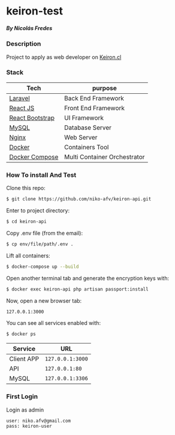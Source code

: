 # keiron-test

##### By Nicolás Fredes


### Description
Project to apply as web developer on [Keiron.cl](http://keiron.cl/) 


### Stack

| Tech | purpose |
| ------------- | ------------- |
| [Laravel](https://laravel.com/)  | Back End Framework  |
| [React JS](https://es.reactjs.org/)  | Front End Framework  |
| [React Bootstrap](https://react-bootstrap.github.io/)  | UI Framework  |
| [MySQL](https://www.mysql.com/)  | Database Server  |
| [Nginx](https://www.nginx.com/)  | Web Server  |
| [Docker](https://www.docker.com/)  | Containers Tool  |
| [Docker Compose](https://docs.docker.com/compose/)  | Multi Container Orchestrator  |

### How To install And Test
 
Clone this repo:
```sh
$ git clone https://github.com/niko-afv/keiron-api.git
```

Enter to project directory:
```sh
$ cd keiron-api
```

Copy .env file (from the email):
```sh
$ cp env/file/path/.env .
```
Lift all containers:
```sh
$ docker-compose up --build
```
Open another terminal tab and generate the encryption keys with:
```sh
$ docker exec keiron-api php artisan passport:install
```
Now, open a new browser tab:
```sh
127.0.0.1:3000
``` 
You can see all services enabled with:
```sh
$ docker ps
```

| Service | URL |
| ------------- | ------------- |
| Client APP  | ``` 127.0.0.1:3000 ```  |
| API  | ``` 127.0.0.1:80 ```  |
| MySQL  | ``` 127.0.0.1:3306 ```  |

### First Login
Login as admin
```
user: niko.afv@gmail.com
pass: keiron-user
``` 
